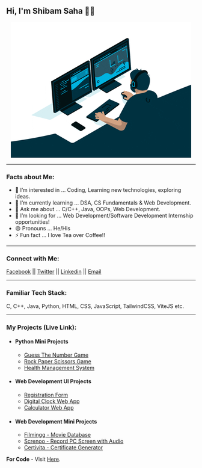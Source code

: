 ## Hi, I'm Shibam Saha 👋🏻

<div align="center">
  <img src="./media/coding.gif" width="480" height="360"/>
</div>

<hr>

### Facts about Me:
- 👀 I’m interested in ... Coding, Learning new technologies, exploring ideas.
- 🌱 I’m currently learning ... DSA, CS Fundamentals & Web Development.
- 💬 Ask me about ... C/C++, Java, OOPs, Web Development.
- 💞️ I’m looking for ... Web Development/Software Development Internship opportunities!
- 😄 Pronouns ... He/His
- ⚡ Fun fact ... I love Tea over Coffee!!

<hr>

### Connect with Me:
[Facebook](https://facebook.com/s4shibam)  ||  [Twitter](https://twitter.com/s4shibam)  ||  [Linkedin](https://linkedin.com/in/s4shibam)  ||  [Email](https://mail.google.com/mail/u/0/?fs=1&tf=cm&to=s4shibam%2Bwork@gmail.com)

<hr>

### Familiar Tech Stack:
C, C++, Java, Python, HTML, CSS, JavaScript, TailwindCSS, ViteJS etc. 

<hr>

### My Projects (Live Link):
- #### Python Mini Projects
  - [Guess The Number Game](https://github.com/s4shibam/Python-Programming/tree/master/15.%20Mini%20Projects/Guess%20The%20Number)
  - [Rock Paper Scissors Game](https://github.com/s4shibam/Python-Programming/tree/master/15.%20Mini%20Projects/Rock%20Paper%20Scissors)
  - [Health Management System](https://github.com/s4shibam/Python-Programming/tree/master/15.%20Mini%20Projects/Health%20Management%20System)

- #### Web Development UI Projects
  - [Registration Form](https://s4shibam-registrationform.netlify.app)
  - [Digital Clock Web App](https://s4shibam-digitalclock.netlify.app)
  - [Calculator Web App](https://s4shibam-calculator.netlify.app)
 
- #### Web Development Mini Projects
  - [Filmingg - Movie Database](https://s4shibam-filmingg.netlify.app)
  - [Screnoo - Record PC Screen with Audio](https://s4shibam-screnoo.netlify.app)
  - [Certivita - Certificate Generator](https://s4shibam-certivita.netlify.app)

**For Code** - Visit [Here](https://github.com/s4shibam/Developed-Projects/tree/main/Web%20Development).

<!---
s4shibam/s4shibam is a ✨ special ✨ repository because its `README.md` (this file) appears on your GitHub profile.
You can click the Preview link to take a look at your changes.
--->
